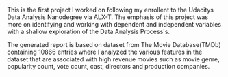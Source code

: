 This is the first project I worked on following my enrollent to the Udacitys
Data Analysis Nanodegree via ALX-T.
The emphasis of this project was more on identifying and working with dependent
and independent variables with a shallow exploration of the Data Analysis Process's.

The generated report is based on dataset from The Movie Database(TMDb) containing 10866 entries
where I analyzed the various features in the dataset that are associated with high revenue movies 
such as movie genre, popularity count, vote count, cast, directors and production companies.

